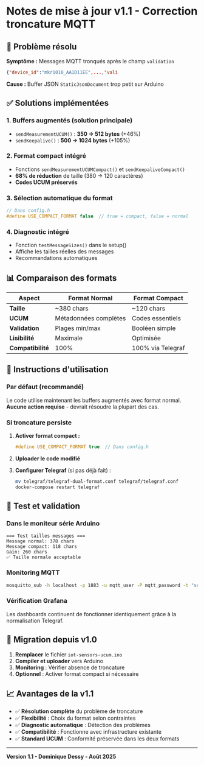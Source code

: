 # Notes de mise à jour v1.1 - Correction troncature MQTT

## 🔧 Problème résolu

**Symptôme :** Messages MQTT tronqués après le champ `validation`
```json
{"device_id":"mkr1010_AA1D11EE",...,"vali
```

**Cause :** Buffer JSON `StaticJsonDocument` trop petit sur Arduino

## ✅ Solutions implémentées

### 1. Buffers augmentés (solution principale)
- `sendMeasurementUCUM()` : **350 → 512 bytes** (+46%)
- `sendKeepalive()` : **500 → 1024 bytes** (+105%)

### 2. Format compact intégré
- Fonctions `sendMeasurementUCUMCompact()` et `sendKeepaliveCompact()`
- **68% de réduction** de taille (380 → 120 caractères)
- **Codes UCUM préservés**

### 3. Sélection automatique du format
```cpp
// Dans config.h
#define USE_COMPACT_FORMAT false  // true = compact, false = normal
```

### 4. Diagnostic intégré
- Fonction `testMessageSizes()` dans le setup()
- Affiche les tailles réelles des messages
- Recommandations automatiques

## 📊 Comparaison des formats

| Aspect | Format Normal | Format Compact |
|--------|---------------|----------------|
| **Taille** | ~380 chars | ~120 chars |
| **UCUM** | Métadonnées complètes | Codes essentiels |
| **Validation** | Plages min/max | Booléen simple |
| **Lisibilité** | Maximale | Optimisée |
| **Compatibilité** | 100% | 100% via Telegraf |

## 🎯 Instructions d'utilisation

### Par défaut (recommandé)
Le code utilise maintenant les buffers augmentés avec format normal.
**Aucune action requise** - devrait résoudre la plupart des cas.

### Si troncature persiste
1. **Activer format compact :**
   ```cpp
   #define USE_COMPACT_FORMAT true  // Dans config.h
   ```

2. **Uploader le code modifié**

3. **Configurer Telegraf** (si pas déjà fait) :
   ```bash
   mv telegraf/telegraf-dual-format.conf telegraf/telegraf.conf
   docker-compose restart telegraf
   ```

## 🧪 Test et validation

### Dans le moniteur série Arduino
```text
=== Test tailles messages ===
Message normal: 378 chars
Message compact: 118 chars
Gain: 260 chars
✅ Taille normale acceptable
```

### Monitoring MQTT
```bash
mosquitto_sub -h localhost -p 1883 -u mqtt_user -P mqtt_password -t "sensors/+/+" -v
```

### Vérification Grafana
Les dashboards continuent de fonctionner identiquement grâce à la normalisation Telegraf.

## 🔄 Migration depuis v1.0

1. **Remplacer** le fichier `iot-sensors-ucum.ino`
2. **Compiler et uploader** vers Arduino
3. **Monitoring** : Vérifier absence de troncature
4. **Optionnel** : Activer format compact si nécessaire

## 📈 Avantages de la v1.1

- ✅ **Résolution complète** du problème de troncature
- ✅ **Flexibilité** : Choix du format selon contraintes
- ✅ **Diagnostic automatique** : Détection des problèmes
- ✅ **Compatibilité** : Fonctionne avec infrastructure existante
- ✅ **Standard UCUM** : Conformité préservée dans les deux formats

---

**Version 1.1 - Dominique Dessy - Août 2025**
